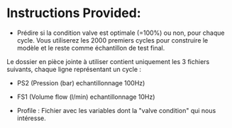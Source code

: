 # Instructions Provided:

- Prédire si la condition valve est optimale (=100%) ou non, pour chaque cycle.
Vous utiliserez les 2000 premiers cycles pour construire le modèle et le reste comme échantillon de test final.   


Le dossier en pièce jointe à utiliser contient uniquement les 3 fichiers suivants, chaque ligne représentant un cycle : 

- PS2 (Pression (bar) echantillonnage 100Hz) 

- FS1 (Volume flow (l/min) echantillonnage 10Hz) 

- Profile : Fichier avec les variables dont la "valve condition" qui nous intéresse. 